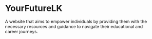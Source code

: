 # YourFutureLK
A website that aims to empower individuals by providing them with the necessary resources and guidance to navigate their educational and career journeys.
